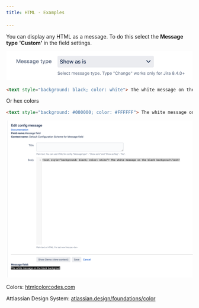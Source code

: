 ```yaml
---
title: HTML - Examples

---
```


You can display any HTML as a message. To do this select the **Message type** **'Custom'** in the field settings.

<a href="/uploads/message-field/show-as-is.png"><img src="/uploads/message-field/show-as-is.png" width="600"/></a>

```html
<text style="background: black; color: white"> The white message on the black backgroud</text>
```

Or hex colors

```html
<text style="background: #000000; color: #FFFFFF"> The white message on the black backgroud</text>
```

<a href="/uploads/message-field/html-example-1.png"><img src="/uploads/message-field/html-example-1.png" width="600"/></a>


Colors: <a href="https://htmlcolorcodes.com/">htmlcolorcodes.com</a>

Attlassian Design System: <a href="https://www.atlassian.design/foundations/color">atlassian.design/foundations/color</a>




















